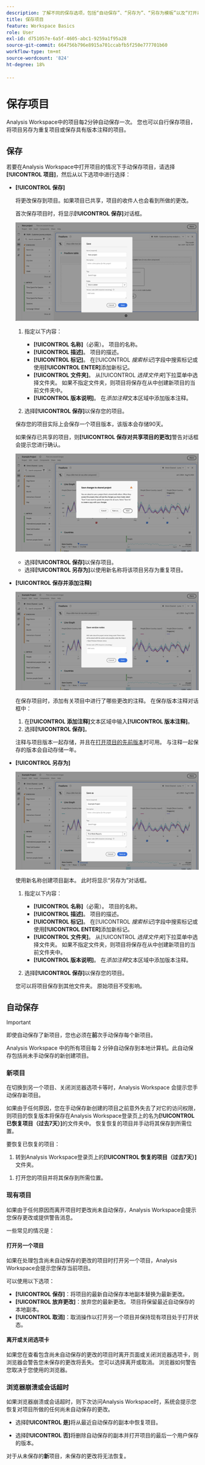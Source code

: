 ```yaml
---
description: 了解不同的保存选项，包括“自动保存”、“另存为”、“另存为模板”以及“打开以前的版本”。
title: 保存项目
feature: Workspace Basics
role: User
exl-id: d751057e-6a5f-4605-abc1-9259a1f95a28
source-git-commit: 664756b796e8915a701ccabfb5f250e777701b60
workflow-type: tm+mt
source-wordcount: '824'
ht-degree: 18%

---
```


# 保存项目

Analysis Workspace中的项目每2分钟自动保存一次。 您也可以自行保存项目，将项目另存为重复项目或保存具有版本注释的项目。

## 保存

若要在Analysis Workspace中打开项目的情况下手动保存项目，请选择&#x200B;**[!UICONTROL 项目]**，然后从以下选项中进行选择：

* **[!UICONTROL 保存]**

  将更改保存到项目。如果项目已共享，项目的收件人也会看到所做的更改。

  首次保存项目时，将显示&#x200B;**[!UICONTROL 保存]**&#x200B;对话框。

  ![保存项目](assets/save-project.png)

   1. 指定以下内容：

      * **[!UICONTROL 名称]**（必需）。 项目的名称。
      * **[!UICONTROL 描述]**。 项目的描述。
      * **[!UICONTROL 标记]**。 在&#x200B;[!UICONTROL *搜索标记*]&#x200B;字段中搜索标记或使用&#x200B;**[!UICONTROL ENTER]**&#x200B;添加新标记。
      * **[!UICONTROL 文件夹]**。 从&#x200B;[!UICONTROL *选择文件夹*]&#x200B;下拉菜单中选择文件夹。 如果不指定文件夹，则项目将保存在从中创建新项目的当前文件夹中。
      * **[!UICONTROL 版本说明]**。 在&#x200B;*添加注释*&#x200B;文本区域中添加版本注释。

   1. 选择&#x200B;**[!UICONTROL 保存]**&#x200B;以保存您的项目。

  保存您的项目实际上会保存一个项目版本，该版本会存储90天。

  如果保存已共享的项目，则&#x200B;**[!UICONTROL 保存对共享项目的更改]**&#x200B;警告对话框会提示您进行确认。

  ![保存共享的项目](assets/save-project-shared.png)

   * 选择&#x200B;**[!UICONTROL 保存]**&#x200B;以保存项目。
   * 选择&#x200B;**[!UICONTROL 另存为]**&#x200B;以使用新名称将该项目另存为重复项目。


* **[!UICONTROL 保存并添加注释]**

  ![保存并添加注释](assets/save-version-notes.png)

  在保存项目时，添加有关项目中进行了哪些更改的注释。 在保存版本注释对话框中：

   1. 在&#x200B;**[!UICONTROL 添加注释]**&#x200B;文本区域中输入&#x200B;**[!UICONTROL 版本注释]**。
   1. 选择&#x200B;**[!UICONTROL 保存]**。

  注释与项目版本一起存储，并且在[打开项目的先前版本](open-projects.md#open-previous-version)时可用。 与注释一起保存的版本会自动存储一年。

* **[!UICONTROL 另存为]**

  ![将项目另存为](assets/save-project-as.png)

  使用新名称创建项目副本。 此时将显示“另存为”对话框。

   1. 指定以下内容：

      * **[!UICONTROL 名称]**（必需）。 项目的名称。
      * **[!UICONTROL 描述]**。 项目的描述。
      * **[!UICONTROL 标记]**。 在&#x200B;[!UICONTROL *搜索标记*]&#x200B;字段中搜索标记或使用&#x200B;**[!UICONTROL ENTER]**&#x200B;添加新标记。
      * **[!UICONTROL 文件夹]**。 从&#x200B;[!UICONTROL *选择文件夹*]&#x200B;下拉菜单中选择文件夹。 如果不指定文件夹，则项目将保存在从中创建新项目的当前文件夹中。
      * **[!UICONTROL 版本说明]**。 在&#x200B;*添加注释*&#x200B;文本区域中添加版本注释。

   1. 选择&#x200B;**[!UICONTROL 保存]**&#x200B;以保存您的项目。

  您可以将项目保存到其他文件夹。 原始项目不受影响。


<!-- Cannot find this option in CJA 
| **[!UICONTROL Save as template]** | Save your project as a [custom template](https://experienceleague.adobe.com/docs/analytics/analyze/analysis-workspace/build-workspace-project/starter-projects.html) that becomes available to your organization under **[!UICONTROL Project > New]** | 
-->

## 自动保存


>[!IMPORTANT]
>
>即使自动保存了新项目，您也必须在&#x200B;**前**&#x200B;次手动保存每个新项目。
>

Analysis Workspace 中的所有项目每 2 分钟自动保存到本地计算机。此自动保存包括尚未手动保存的新创建项目。

### 新项目

在切换到另一个项目、关闭浏览器选项卡等时，Analysis Workspace 会提示您手动保存新项目。

如果由于任何原因，您在手动保存新创建的项目之前意外失去了对它的访问权限，则项目的恢复版本将保存在Analysis Workspace登录页上的名为&#x200B;**[!UICONTROL 已恢复项目（过去7天）]**&#x200B;的文件夹中。 恢复恢复的项目并手动将其保存到所需位置。

要恢复已恢复的项目：

1. 转到Analysis Workspace登录页上的&#x200B;**[!UICONTROL 恢复的项目（过去7天）]**&#x200B;文件夹。

<!-- 
     ![The list of folders highlighting the Recovered Project folder.](assets/recovered-folder.png)
  -->

1. 打开您的项目并将其保存到所需位置。


### 现有项目

如果由于任何原因而离开项目时更改尚未自动保存，Analysis Workspace会提示您保存更改或提供警告消息。


一些常见的情况是：

#### 打开另一个项目

如果在处理包含尚未自动保存的更改的项目时打开另一个项目，Analysis Workspace会提示您保存当前项目。

可以使用以下选项：

* **[!UICONTROL 保存]**：将项目的最新自动保存本地副本替换为最新更改。
* **[!UICONTROL 放弃更改]**：放弃您的最新更改。 项目将保留最近自动保存的本地副本。
* **[!UICONTROL 取消]**：取消操作以打开另一个项目并保持现有项目处于打开状态。

<!-- ![Click Save to save changes to a project.](assets/existing-save.png) -->

#### 离开或关闭选项卡

如果您在查看包含尚未自动保存的更改的项目时离开页面或关闭浏览器选项卡，则浏览器会警告您未保存的更改将丢失。 您可以选择离开或取消。 浏览器如何警告您取决于您使用的浏览器。


### 浏览器崩溃或会话超时

如果浏览器崩溃或会话超时，则下次访问Analysis Workspace时，系统会提示您恢复对项目所做的任何尚未自动保存的更改。

* 选择&#x200B;**[!UICONTROL 是]**&#x200B;将从最近自动保存的副本中恢复项目。

* 选择&#x200B;**[!UICONTROL 否]**&#x200B;将删除自动保存的副本并打开项目的最后一个用户保存的版本。

<!--![The Project Recovery dialog box.](assets/project-recovery.png)-->



对于从未保存的&#x200B;**新**&#x200B;项目，未保存的更改将无法恢复。


<!-- Shouldn't this belong to another page?  Moved it to a new open projects page


## Open previously saved version

To open a previously saved version of a project:

1. Select **[!UICONTROL Open previous version]** from the **[!UICONTROL Project]** menu.

   ![The Previously saved project versions list and options to show All versions or Only versions with notes.](assets/open-previously-saved.png)

1. Review the list of previous versions available. You can switch between **[!UICONTROL All versions]** and **[!UICONTROL Only versions with notes]**.

   For each version, the list shows a timestamp
   [!UICONTROL Timestamp] and [!UICONTROL Editor] are shown, in addition to [!UICONTROL Notes] if they were added when the [!UICONTROL Editor] saved. Versions without notes are stored for 90 days; versions with notes are stored for 1 year.
1. Select a previous version and click **[!UICONTROL Load]**.
   The previous version then loads with a notification. The previous version does not become the current saved version of your project until you click **[!UICONTROL Save]**. If you navigate away from the loaded version, when you return, you will see the last saved version of the project.

-->
